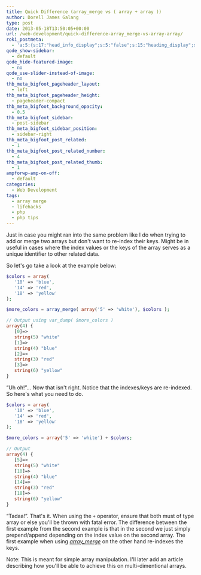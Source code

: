 ```yaml
---
title: Quick Difference (array_merge vs ( array + array ))
author: Dorell James Galang
type: post
date: 2013-05-18T13:50:05+00:00
url: /web-development/quick-difference-array_merge-vs-array-array/
roki_postmeta:
  - 'a:5:{s:17:"head_info_display";s:5:"false";s:15:"heading_display";s:4:"true";s:22:"heading_search_display";s:5:"false";s:22:"heading_social_display";s:4:"true";s:10:"subheading";s:0:"";}'
qode_show-sidebar:
  - default
qode_hide-featured-image:
  - no
qode_use-slider-instead-of-image:
  - no
thb_meta_bigfoot_pageheader_layout:
  - left
thb_meta_bigfoot_pageheader_height:
  - pageheader-compact
thb_meta_bigfoot_background_opacity:
  - 0.5
thb_meta_bigfoot_sidebar:
  - post-sidebar
thb_meta_bigfoot_sidebar_position:
  - sidebar-right
thb_meta_bigfoot_post_related:
  - 1
thb_meta_bigfoot_post_related_number:
  - 4
thb_meta_bigfoot_post_related_thumb:
  - 1
ampforwp-amp-on-off:
  - default
categories:
  - Web Development
tags:
  - array merge
  - lifehacks
  - php
  - php tips
---
```


Just in case you might ran into the same problem like I do when trying to add or merge two arrays but don't want to re-index their keys. Might be in useful in cases where the index values or the keys of the array serves as a unique identifier to other related data.

So let's go take a look at the example below:

```php
$colors = array(
   '10' => 'blue',
   '14' => 'red',
   '18' => 'yellow'
);

$more_colors = array_merge( array('5' => 'white'), $colors );

// Output using var_dump( $more_colors )
array(4) {
   [0]=>
   string(5) "white"
   [1]=>
   string(4) "blue"
   [2]=>
   string(3) "red"
   [3]=>
   string(6) "yellow"
}
```

&#8220;Uh oh!&#8221;&#8230; Now that isn't right. Notice that the indexes/keys are re-indexed. So here's what you need to do.

```php
$colors = array(
   '10' => 'blue',
   '14' => 'red',
   '18' => 'yellow'
);

$more_colors = array('5' => 'white') + $colors;

// Output
array(4) {
   [5]=>
   string(5) "white"
   [10]=>
   string(4) "blue"
   [14]=>
   string(3) "red"
   [18]=>
   string(6) "yellow"
}
```

&#8220;Tadaa!&#8221;. That's it. When using the `+` operator, ensure that both must of type array or else you'll be thrown with fatal error. The difference between the first example from the second example is that in the second we just simply prepend/append depending on the index value on the second array. The first example when using <a href="http://php.net/manual/en/function.array-merge.php" target="_blank" rel="noopener noreferrer"><em>array_merge</em></a> on the other hand re-indexes the keys.

Note: This is meant for simple array manipulation. I'll later add an article describing how you'll be able to achieve this on multi-dimentional arrays.
